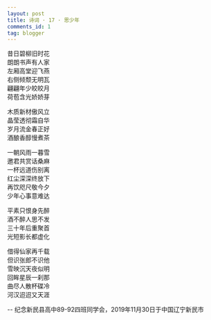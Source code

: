```yaml
---
layout: post
title: 诗词 · 17 · 思少年
comments_id: 1
tag: blogger
---
```


昔日碧柳旧时花<br />
朗朗书声有人家<br />
左厢高堂迎飞燕<br />
右侧倾颓无明瓦<br />
翩翩年少皎皎月<br />
荷苞含光娇娇芽

木质新材傲风立<br />
晶莹透彻霜自华<br />
岁月流金春正好<br />
酒酿香醇慢煮茶

一朝风雨一暮雪<br />
邀君共赏话桑麻<br />
一杯远道伤别离<br />
红尘深深终放下<br />
再饮咫尺敬今夕<br />
少年心事意难达

平素只恨身先醉<br />
酒不醉人思不发<br />
三十年后重聚首<br />
光短影长都虚化

借得仙家再千载<br />
但识张郎不识他<br />
雪映沉天夜似明<br />
回眸星辰一刹那<br />
曲尽人散杯碟冷<br />
河汉迢迢又天涯

-- 纪念新民县高中89-92四班同学会，2019年11月30日于中国辽宁新民市
